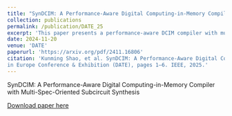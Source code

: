 ```yaml
---
title: "SynDCIM: A Performance-Aware Digital Computing-in-Memory Compiler with Multi-Spec-Oriented Subcircuit Synthesis"
collection: publications
permalink: /publication/DATE_25
excerpt: 'This paper presents a performance-aware DCIM compiler with multi-spec-oriented subcircuit synthesis.'
date: 2024-11-20
venue: 'DATE'
paperurl: 'https://arxiv.org/pdf/2411.16806'
citation: 'Kunming Shao, et al. SynDCIM: A Performance-Aware Digital Computing-in-Memory Compiler with Multi-Spec-Oriented Subcircuit Synthesis. In 2025 Design, Automation & Test
in Europe Conference & Exhibition (DATE), pages 1–6. IEEE, 2025.'
---
```

SynDCIM: A Performance-Aware Digital Computing-in-Memory Compiler with Multi-Spec-Oriented Subcircuit Synthesis

[Download paper here](https://arxiv.org/pdf/2411.16806)
